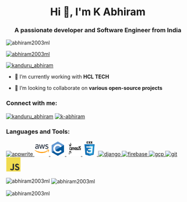 <h1 align="center">Hi 👋, I'm K Abhiram</h1>
<h3 align="center">A passionate developer and Software Engineer from India</h3>

<p align="left"> <img src="https://komarev.com/ghpvc/?username=abhiram2003ml&label=Profile%20views&color=0e75b6&style=flat" alt="abhiram2003ml" /> </p>

<p align="left"> <a href="https://github.com/ryo-ma/github-profile-trophy"><img src="https://github-profile-trophy.vercel.app/?username=abhiram2003ml" alt="abhiram2003ml" /></a> </p>

<p align="left"> <a href="https://twitter.com/kanduru_abhiram" target="blank"><img src="https://img.shields.io/twitter/follow/kanduru_abhiram?logo=twitter&style=for-the-badge" alt="kanduru_abhiram" /></a> </p>

- 🔭 I’m currently working with **HCL TECH**

- 👯 I’m looking to collaborate on **various open-source projects**

<h3 align="left">Connect with me:</h3>
<p align="left">
<a href="https://twitter.com/kanduru_abhiram" target="blank"><img align="center" src="https://raw.githubusercontent.com/rahuldkjain/github-profile-readme-generator/master/src/images/icons/Social/twitter.svg" alt="kanduru_abhiram" height="30" width="40" /></a>
<a href="https://linkedin.com/in/k-abhiram" target="blank"><img align="center" src="https://raw.githubusercontent.com/rahuldkjain/github-profile-readme-generator/master/src/images/icons/Social/linked-in-alt.svg" alt="k-abhiram" height="30" width="40" /></a>
</p>

<h3 align="left">Languages and Tools:</h3>
<p align="left"> <a href="https://appwrite.io" target="_blank" rel="noreferrer"> <img src="https://www.vectorlogo.zone/logos/appwriteio/appwriteio-icon.svg" alt="appwrite" width="40" height="40"/> </a> <a href="https://aws.amazon.com" target="_blank" rel="noreferrer"> <img src="https://raw.githubusercontent.com/devicons/devicon/master/icons/amazonwebservices/amazonwebservices-original-wordmark.svg" alt="aws" width="40" height="40"/> </a> <a href="https://www.cprogramming.com/" target="_blank" rel="noreferrer"> <img src="https://raw.githubusercontent.com/devicons/devicon/master/icons/c/c-original.svg" alt="c" width="40" height="40"/> </a> <a href="https://canvasjs.com" target="_blank" rel="noreferrer"> <img src="https://raw.githubusercontent.com/Hardik0307/Hardik0307/master/assets/canvasjs-charts.svg" alt="canvasjs" width="40" height="40"/> </a> <a href="https://www.w3schools.com/css/" target="_blank" rel="noreferrer"> <img src="https://raw.githubusercontent.com/devicons/devicon/master/icons/css3/css3-original-wordmark.svg" alt="css3" width="40" height="40"/> </a> <a href="https://www.djangoproject.com/" target="_blank" rel="noreferrer"> <img src="https://cdn.worldvectorlogo.com/logos/django.svg" alt="django" width="40" height="40"/> </a> <a href="https://firebase.google.com/" target="_blank" rel="noreferrer"> <img src="https://www.vectorlogo.zone/logos/firebase/firebase-icon.svg" alt="firebase" width="40" height="40"/> </a> <a href="https://cloud.google.com" target="_blank" rel="noreferrer"> <img src="https://www.vectorlogo.zone/logos/google_cloud/google_cloud-icon.svg" alt="gcp" width="40" height="40"/> </a> <a href="https://git-scm.com/" target="_blank" rel="noreferrer"> <img src="https://www.vectorlogo.zone/logos/git-scm/git-scm-icon.svg" alt="git" width="40" height="40"/> </a> <a href="https://developer.mozilla.org/en-US/docs/Web/JavaScript" target="_blank" rel="noreferrer"> <img src="https://raw.githubusercontent.com/devicons/devicon/master/icons/javascript/javascript-original.svg" alt="javascript" width="40" height="40"/> </a> </p>

<p><img align="left" src="https://github-readme-stats.vercel.app/api/top-langs?username=abhiram2003ml&show_icons=true&locale=en&layout=compact" alt="abhiram2003ml" /></p>

<p>&nbsp;<img align="center" src="https://github-readme-stats.vercel.app/api?username=abhiram2003ml&show_icons=true&locale=en" alt="abhiram2003ml" /></p>

<p><img align="center" src="https://github-readme-streak-stats.herokuapp.com/?user=abhiram2003ml&" alt="abhiram2003ml" /></p>
